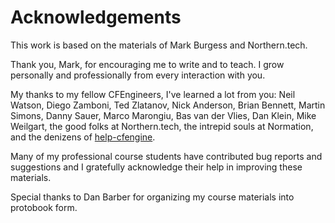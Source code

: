 # Acknowledgements

This work is based on the materials of Mark Burgess and Northern.tech.

Thank you, Mark, for encouraging me to write and to teach. I grow personally and professionally from every interaction with you.

My thanks to my fellow CFEngineers, I've learned a lot from you: Neil Watson, Diego Zamboni, Ted Zlatanov, Nick Anderson, Brian Bennett, Martin Simons, Danny Sauer, Marco Marongiu, Bas van der Vlies, Dan Klein, Mike Weilgart, the good folks at Northern.tech, the intrepid souls at Normation, and the denizens of [help-cfengine](https://groups.google.com/forum/#!forum/help-cfengine).

Many of my professional course students have contributed bug reports and suggestions and I gratefully acknowledge their help in improving these materials.

Special thanks to Dan Barber for organizing my course materials into protobook form.
